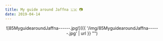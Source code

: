 ```yaml
---
title: My guide around Jaffna 🇱🇰 📷
date: 2019-04-14
---
```


<center>![85MyguidearoundJaffna------.jpg!]({{ '/img/85MyguidearoundJaffna------.jpg' | url }} "")</center>